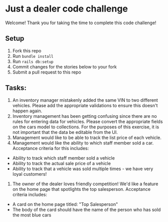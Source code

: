 # Just a dealer code challenge

Welcome!  Thank you for taking the time to complete this code challenge!

## Setup
1. Fork this repo
1. Run `bundle install`
1. Run `rails db:setup`
1. Commit changes for the stories below to your fork
1. Submit a pull request to this repo

## Tasks:
1. An inventory manager mistakenly added the same VIN to two different vehicles. Please add the appropriate validations to ensure this doesn't happen again.
1. Inventory management has been getting confusing since there are no rules for entering data for vehicles. Please convert the appropriate fields on the cars model to collections. For the purposes of this exercise, it is not important that the data be editable from the UI.
1. Management would like to be able to track the list price of each vehicle.
1. Management would like the ability to which staff member sold a car.  Acceptance criteria for this includes:
  - Ability to track which staff member sold a vehicle
  - Ability to track the actual sale price of a vehicle
  - Ability to track that a vehicle was sold multiple times - we have very loyal customers!
1. The owner of the dealer loves friendly competition!  We'd like a feature on the home page that spotlights the top salesperson.  Acceptance criteria includes:
  - A card on the home page titled: "Top Salesperson"
  - The body of the card should have the name of the person who has sold the most blue cars
